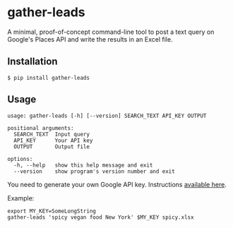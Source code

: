 # gather-leads

A minimal, proof-of-concept command-line tool to post a text query on Google's Places API and write the results in
an Excel file.

## Installation

```
$ pip install gather-leads
```

## Usage

```
usage: gather-leads [-h] [--version] SEARCH_TEXT API_KEY OUTPUT

positional arguments:
  SEARCH_TEXT  Input query
  API_KEY      Your API key
  OUTPUT       Output file

options:
  -h, --help   show this help message and exit
  --version    show program's version number and exit
```

You need to generate your own Google API key. Instructions [available here](https://support.google.com/googleapi/answer/6158862?hl=en).

Example:

```
export MY_KEY=SomeLongString
gather-leads 'spicy vegan food New York' $MY_KEY spicy.xlsx
```
